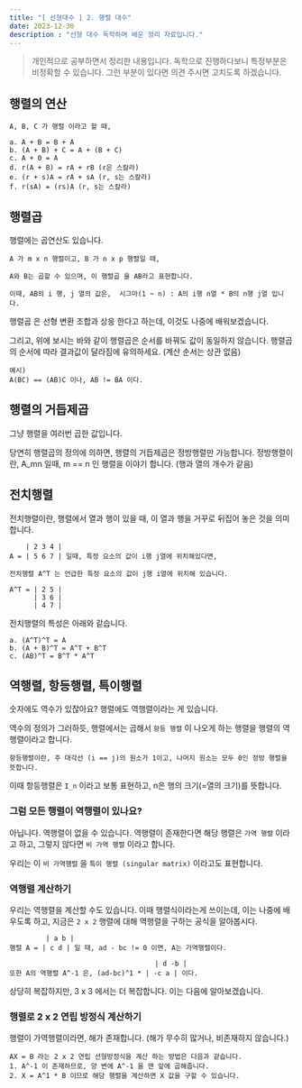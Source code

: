 ```yaml
---
title: "[ 선형대수 ] 2. 행렬 대수"
date: 2023-12-30
description : "선형 대수 독학하며 배운 정리 자료입니다."
---
```


> 개인적으로 공부하면서 정리한 내용입니다. 독학으로 진행하다보니 특정부분은 비정확할 수 있습니다. 그런 부분이 있다면 의견 주시면 고치도록 하겠습니다.
> 

## 행렬의 연산

```
A, B, C 가 행렬 이라고 할 때,

a. A + B = B + A
b. (A + B) + C = A + (B + C)
c. A + 0 = A
d. r(A + B) = rA + rB (r은 스칼라)
e. (r + s)A = rA + sA (r, s는 스칼라)
f. r(sA) = (rs)A (r, s는 스칼라)
```

## 행렬곱

행렬에는 곱연산도 있습니다.

```
A 가 m x n 행렬이고, B 가 n x p 행렬일 때,

A와 B는 곱할 수 있으며, 이 행렬곱 을 AB라고 표현합니다.

이때, AB의 i 행, j 열의 값은,  시그마(1 ~ n) : A의 i행 n열 * B의 n행 j열 입니다.

```

행렬곱 은 선형 변환 조합과 상응 한다고 하는데, 이것도 나중에 배워보겠습니다.

그리고, 위에 보시는 바와 같이 행렬곱은 순서를 바꿔도 값이 동일하지 않습니다. 행렬곱의 순서에 따라 결과값이 달라짐에 유의하세요. (계산 순서는 상관 없음)

```
예시)
A(BC) == (AB)C 이나, AB != BA 이다.
```

## 행렬의 거듭제곱

그냥 행렬을 여러번 곱한 값입니다.

당연히 행렬곱의 정의에 의하면, 행렬의 거듭제곱은 정방행렬만 가능합니다. 정방행렬이란, A_mn 일때, m == n 인 행렬을 이야기 합니다. (행과 열의 개수가 같음)

## 전치행렬

전치행렬이란, 행렬에서 열과 행이 있을 때, 이 열과 행을 거꾸로 뒤집어 놓은 것을 의미합니다.

```
    | 2 3 4 |
A = | 5 6 7 | 일때, 특정 요소의 값이 i행 j열에 위치해있다면,

전치행렬 A^T 는 언급한 특정 요소의 값이 j행 i열에 위치해 있습니다.

A^T = | 2 5 |
      | 3 6 |
      | 4 7 |
```

전치행렬의 특성은 아래와 같습니다.

```
a. (A^T)^T = A
b. (A + B)^T = A^T + B^T
c. (AB)^T = B^T * A^T
```

## 역행렬, 항등행렬, 특이행렬

숫자에도 역수가 있잖아요? 행렬에도 역행렬이라는 게 있습니다.

역수의 정의가 그러하듯, 행렬에서는 곱해서 `항등 행렬` 이 나오게 하는 행렬을 행렬의 역행렬이라고 합니다.

```
항등행렬이란, 주 대각선 (i == j)의 원소가 1이고, 나머지 원소는 모두 0인 정방 행렬을 뜻합니다.
```

이때 항등행렬은 `I_n` 이라고 보통 표현하고, n은 행의 크기(=열의 크기)를 뜻합니다.

### 그럼 모든 행렬이 역행렬이 있나요?

아닙니다. 역행렬이 없을 수 있습니다. 역행렬이 존재한다면 해당 행렬은 `가역 행렬` 이라고 하고, 그렇지 않다면 `비 가역 행렬` 이라고 합니다.

우리는 이 `비 가역행렬` 을 `특이 행렬 (singular matrix)` 이라고도 표현합니다. 

### 역행렬 계산하기

우리는 역행렬을 계산할 수도 있습니다. 이때 행렬식이라는게 쓰이는데, 이는 나중에 배우도록 하고, 지금은 `2 x 2` 행렬에 대해 역행렬을 구하는 공식을 알아봅시다.

```
         | a b |
행렬 A = | c d | 일 때, ad - bc != 0 이면, A는 가역행렬이다.
                                    
                                    | d -b |
또한 A의 역행렬 A^-1 은, (ad-bc)^1 * | -c a | 이다.
```

상당히 복잡하지만, 3 x 3 에서는 더 복잡합니다. 이는 다음에 알아보겠습니다.

### 행렬로 2 x 2 연립 방정식 계산하기

행렬이 가역행렬이라면, 해가 존재합니다. (해가 무수히 많거나, 비존재하지 않습니다.)

```
AX = B 라는 2 x 2 연립 선형방정식을 계산 하는 방법은 다음과 같습니다.
1. A^-1 이 존재하므로, 양 변에 A^-1 을 맨 앞에 곱해줍니다.
2. X = A^1 * B 이므로 해당 행렬을 계산하면 X 값을 구할 수 있습니다.
```